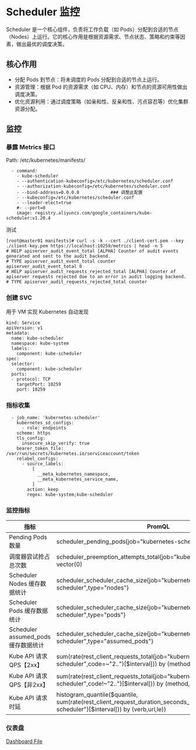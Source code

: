 # Scheduler 监控
Scheduler 是一个核心组件，负责将工作负载（如 Pods）分配到合适的节点（Nodes）上运行。它的核心作用是根据资源需求、节点状态、策略和约束等因素，做出最优的调度决策。

## 核心作用
- 分配 Pods 到节点：将未调度的 Pods 分配到合适的节点上运行。
- 资源管理：根据 Pod 的资源需求（如 CPU、内存）和节点的资源可用性做出调度决策。
- 优化资源利用：通过调度策略（如亲和性、反亲和性、污点容忍等）优化集群资源分配。

## 监控
### 暴露 Metrics 接口
Path: /etc/kubernetes/manifests/
``` 
  - command:
    - kube-scheduler
    - --authentication-kubeconfig=/etc/kubernetes/scheduler.conf
    - --authorization-kubeconfig=/etc/kubernetes/scheduler.conf
    - --bind-address=0.0.0.0            ### 调整此配置
    - --kubeconfig=/etc/kubernetes/scheduler.conf
    - --leader-elect=true
    #- --port=0
    image: registry.aliyuncs.com/google_containers/kube-scheduler:v1.20.4
```
测试
``` 
[root@master01 manifests]# curl -s -k --cert ./client-cert.pem --key ./client-key.pem https://localhost:10259/metrics | head -n 5
# HELP apiserver_audit_event_total [ALPHA] Counter of audit events generated and sent to the audit backend.
# TYPE apiserver_audit_event_total counter
apiserver_audit_event_total 0
# HELP apiserver_audit_requests_rejected_total [ALPHA] Counter of apiserver requests rejected due to an error in audit logging backend.
# TYPE apiserver_audit_requests_rejected_total counter
```

### 创建 SVC
用于 VM 实现 Kubernetes 自动发现
``` 
kind: Service
apiVersion: v1
metadata:
  name: kube-scheduler
  namespace: kube-system
  labels:
    component: kube-scheduler
spec:
  selector:
    component: kube-scheduler
  ports:
  - protocol: TCP
    targetPort: 10259
    port: 10259
```
### 指标收集
``` 
  - job_name: 'kubernetes-scheduler'
    kubernetes_sd_configs:
      - role: endpoints
    scheme: https
    tls_config:
      insecure_skip_verify: true
    bearer_token_file: /var/run/secrets/kubernetes.io/serviceaccount/token
    relabel_configs:
      - source_labels:
          [
            __meta_kubernetes_namespace,
            __meta_kubernetes_service_name,
          ]
        action: keep
        regex: kube-system;kube-scheduler
```
### 监控指标
| 指标                     | PromQL                                                                                                                                        |
|------------------------|-----------------------------------------------------------------------------------------------------------------------------------------------|
| Pending Pods 数量        | scheduler_pending_pods{job="kubernetes-scheduler"}                                                                                            |
| 调度器尝试抢占总次数            | scheduler_preemption_attempts_total{job="kubernetes-scheduler"} or vector(0)        |
| Scheduler Nodes 缓存数据统计 | scheduler_scheduler_cache_size{job="kubernetes-scheduler",type="nodes"}                                                                       
| Scheduler Pods 缓存数据统计  | scheduler_scheduler_cache_size{job="kubernetes-scheduler",type="pods"}                                                                        
| Scheduler assumed_pods 缓存数据统计  | scheduler_scheduler_cache_size{job="kubernetes-scheduler",type="assumed_pods"}                                                                
| Kube API 请求QPS【2xx】 | sum(rate(rest_client_requests_total{job="kubernetes-scheduler",code=~"2.."}[$interval])) by (method,code)                                     |
| Kube API 请求QPS【非2xx】 | sum(rate(rest_client_requests_total{job="kubernetes-scheduler",code!~"2.."}[$interval])) by (method,code)                                     |
| Kube API 请求时延 | histogram_quantile($quantile, sum(rate(rest_client_request_duration_seconds_bucket{job="kubernetes-scheduler"}[$interval])) by (verb,url,le)) |

### 仪表盘
[Dashboard File](../../Dashboard/scheduler.json)


